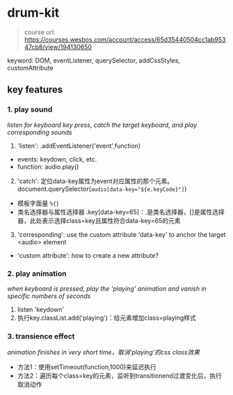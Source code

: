 # drum-kit
> course url: https://courses.wesbos.com/account/access/65d35440504cc1ab95347cb8/view/194130650
  
keyword: DOM, eventListener, querySelector, addCssStyles, customAttribute

## key features
### 1. play sound
<i>listen for keyboard key press, catch the target keyboard, and play corresponding sounds</i>
1. 'listen': .addEventListener('event',function)
  - events: keydown, click, etc.
  - function: audio.play()
2. 'catch': 定位data-key属性为event对应属性的那个元素。document.querySelector(`audio[data-key="${e.keyCode}"]`)
- 模板字面量 `%{}`
- 类名选择器与属性选择器 .key[data-key=65]：.是类名选择器，[]是属性选择器，此处表示选择class=key且属性符合data-key=65的元素
3. 'corresponding': use the custom attribute 'data-key' to anchor the target \<audio> element
 - 'custom attribute': how to create a new attribute?

### 2. play animation
<i>when keyboard is pressed, play the 'playing' animation and vanish in specific numbers of seconds</i>
1. listen 'keydown'
2. 执行key.classList.add('playing')：给元素增加class=playing样式

### 3. transience effect
<i>animation finishes in very short time，取消'playing'的css class效果</i>
- 方法1：使用setTimeout(function,1000)来延迟执行
- 方法2：遍历每个class=key的元素，监听到transitionend过渡变化后，执行取消动作

